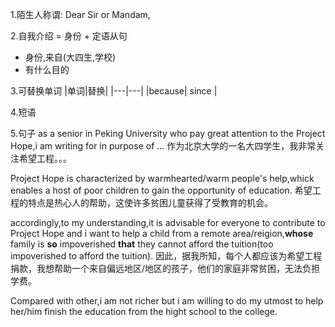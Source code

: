 1.陌生人称谓: Dear Sir or Mandam,

2.自我介绍 = 身份 + 定语从句
* 身份,来自(大四生,学校)
* 有什么目的




3.可替换单词
|单词|替换|
|---|---|
|because| since |

4.短语




5.句子
as a senior in Peking University who pay great attention to the Project Hope,i am writing for in purpose of ... 
作为北京大学的一名大四学生，我非常关注希望工程。。。

Project Hope  is characterized by warmhearted/warm people's help,whick enables a host of poor children to gain the opportunity of education. 
希望工程的特点是热心人的帮助，这使许多贫困儿童获得了受教育的机会。

accordingly,to my understanding,it is advisable for everyone to contribute to Project Hope  and i want to help a child from a remote area/reigion,**whose** family is **so** impoverished **that** they cannot afford the tuition(too impoverished to afford the tuition).
因此，据我所知，每个人都应该为希望工程捐款，我想帮助一个来自偏远地区/地区的孩子，他们的家庭非常贫困，无法负担学费。

Compared with other,i am not richer but i am willing to do my utmost to help her/him finish the education from the hight school to the college.